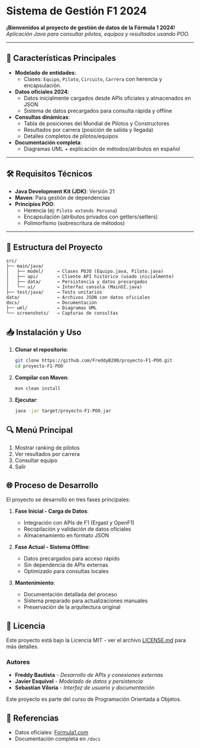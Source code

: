 # Sistema de Gestión F1 2024  
**¡Bienvenidos al proyecto de gestión de datos de la Fórmula 1 2024!**  
*Aplicación Java para consultar pilotos, equipos y resultados usando POO.*  

---

## 🚀 Características Principales  
- **Modelado de entidades**:  
  - Clases: `Equipo`, `Piloto`, `Circuito`, `Carrera` con herencia y encapsulación.  
- **Datos oficiales 2024**:  
  - Datos inicialmente cargados desde APIs oficiales y almacenados en JSON
  - Sistema de datos precargados para consulta rápida y offline
- **Consultas dinámicas**:  
  - Tabla de posiciones del Mundial de Pilotos y Constructores
  - Resultados por carrera (posición de salida y llegada)
  - Detalles completos de pilotos/equipos
- **Documentación completa**:  
  - Diagramas UML + explicación de métodos/atributos en español

---

## 🛠️ Requisitos Técnicos  
- **Java Development Kit (JDK)**: Versión 21  
- **Maven**: Para gestión de dependencias  
- **Principios POO**:
  - Herencia (ej: `Piloto extends Persona`)
  - Encapsulación (atributos privados con getters/setters)
  - Polimorfismo (sobrescritura de métodos)

---

## 📂 Estructura del Proyecto
```
src/
├── main/java/
│   ├── model/     → Clases POJO (Equipo.java, Piloto.java)
│   ├── api/       → Cliente API histórico (usado inicialmente)
│   ├── data/      → Persistencia y datos precargados
│   └── ui/        → Interfaz consola (MainUI.java)
├── test/java/     → Tests unitarios
data/              → Archivos JSON con datos oficiales
docs/              → Documentación
├── uml/           → Diagramas UML
└── screenshots/   → Capturas de consultas
```

## 📥 Instalación y Uso
1. **Clonar el repositorio**:  
   ```bash  
   git clone https://github.com/FreddyB200/proyecto-F1-POO.git
   cd proyecto-F1-POO
   ```
2. **Compilar con Maven**:
   ```bash
   mvn clean install
   ```
3. **Ejecutar**:
   ```bash
   java -jar target/proyecto-F1-POO.jar
   ```

## 🔍 Menú Principal
1. Mostrar ranking de pilotos
2. Ver resultados por carrera
3. Consultar equipo
4. Salir

## 🌐 Proceso de Desarrollo
El proyecto se desarrolló en tres fases principales:

1. **Fase Inicial - Carga de Datos**:
   - Integración con APIs de F1 (Ergast y OpenF1)
   - Recopilación y validación de datos oficiales
   - Almacenamiento en formato JSON

2. **Fase Actual - Sistema Offline**:
   - Datos precargados para acceso rápido
   - Sin dependencia de APIs externas
   - Optimizado para consultas locales

3. **Mantenimiento**:
   - Documentación detallada del proceso
   - Sistema preparado para actualizaciones manuales
   - Preservación de la arquitectura original

## 📝 Licencia
Este proyecto está bajo la Licencia MIT - ver el archivo [LICENSE.md](LICENSE.md) para más detalles.

### Autores
- **Freddy Bautista** - *Desarrollo de APIs y conexiones externas*
- **Javier Esquivel** - *Modelado de datos y persistencia*
- **Sebastian Viloria** - *Interfaz de usuario y documentación*

Este proyecto es parte del curso de Programación Orientada a Objetos.

## 🔗 Referencias
- Datos oficiales: [Formula1.com](https://www.formula1.com)
- Documentación completa en `/docs`